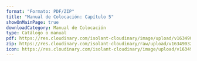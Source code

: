 ```yaml
---
format: "Formato: PDF/ZIP"
title: "Manual de Colocación: Capítulo 5"
showOnMainPage: true
downloadCategory: Manual de Colocación
type: Catálogo o manual
pdf: https://res.cloudinary.com/isolant-cloudinary/image/upload/v1634903217/website-2021/downloads/05-capitulo-manual-colocacion.pdf
zip: https://res.cloudinary.com/isolant-cloudinary/raw/upload/v1634903217/website-2021/downloads/05-capitulo-manual-colocacion.zip
icon: https://res.cloudinary.com/isolant-cloudinary/image/upload/v1634905858/website-2021/downloads/book.svg
---
```

